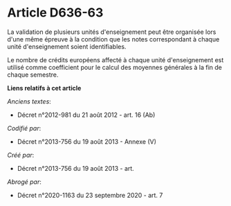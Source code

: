 # Article D636-63

La validation de plusieurs unités d'enseignement peut être organisée lors d'une même épreuve à la condition que les notes
correspondant à chaque unité d'enseignement soient identifiables.

Le nombre de crédits européens affecté à chaque unité d'enseignement est utilisé comme coefficient pour le calcul des
moyennes générales à la fin de chaque semestre.

**Liens relatifs à cet article**

_Anciens textes_:

  - Décret n°2012-981 du 21 août 2012 - art. 16 (Ab)

_Codifié par_:

  - Décret n°2013-756 du 19 août 2013 -  Annexe (V)

_Créé par_:

  - Décret n°2013-756 du 19 août 2013 - art.

_Abrogé par_:

  - Décret n°2020-1163 du 23 septembre 2020 - art. 7
